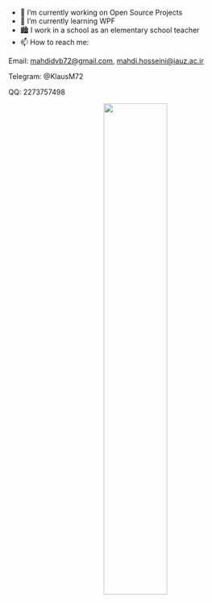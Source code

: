 - 🔭 I’m currently working on Open Source Projects
- 🌱 I’m currently learning WPF
- 🏙 I work in a school as an elementary school teacher
- 📫 How to reach me: 

Email: mahdidvb72@gmail.com, mahdi.hosseini@iauz.ac.ir

Telegram: @KlausM72

QQ: 2273757498

<p align="center"><img width="50%" src="https://github-readme-stats.vercel.app/api?username=ghost1372&show_icons=true" /></p>
